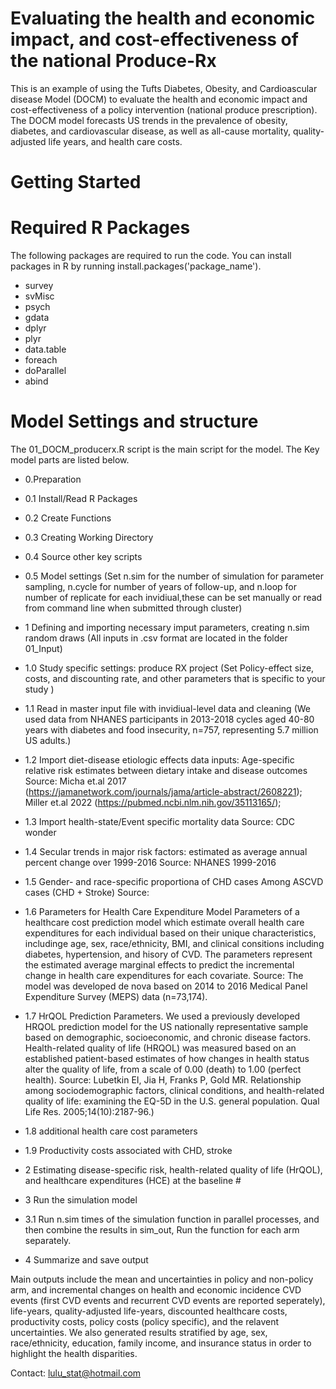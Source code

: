 # Evaluating the health and economic impact, and cost-effectiveness of the national Produce-Rx
This is an example of using the Tufts Diabetes, Obesity, and Cardioascular disease Model (DOCM) to evaluate the health and economic impact and cost-effectiveness of a policy intervention (national produce prescription). The DOCM model forecasts US trends in the prevalence of obesity, diabetes, and cardiovascular disease, as well as all-cause mortality, quality-adjusted life years, and health care costs. 
# Getting Started
# Required R Packages
The following packages are required to run the code. You can install packages in R by running install.packages('package_name').
* survey
* svMisc
* psych
* gdata
* dplyr
* plyr
* data.table
* foreach
* doParallel
* abind

# Model Settings and structure
The 01_DOCM_producerx.R script is the main script for the model. The Key model parts are listed below. 
* 0.Preparation 
* 0.1 Install/Read R Packages
* 0.2 Create Functions
* 0.3 Creating Working Directory
* 0.4 Source other key scripts
* 0.5 Model settings 
(Set n.sim for the number of simulation for parameter sampling, n.cycle for number of years of follow-up, and n.loop for number of replicate for each invidiual,these can be set manually or read from command line when submitted through cluster)
* 1 Defining and importing necessary imput parameters, creating n.sim random draws
(All inputs in .csv format are located in the folder 01_Input)
* 1.0 Study specific settings: produce RX project 
(Set Policy-effect size, costs, and discounting rate, and other parameters that is specific to your study ) 
* 1.1 Read in master input file with invidiual-level data and cleaning
(We used data from NHANES participants in 2013-2018 cycles aged 40-80 years with diabetes and food insecurity, n=757, representing 5.7 million US adults.)
* 1.2 Import diet-disease etiologic effects data inputs: Age-specific relative risk estimates between dietary intake and disease outcomes
 Source: Micha et.al 2017 (https://jamanetwork.com/journals/jama/article-abstract/2608221); 
 Miller et.al 2022 (https://pubmed.ncbi.nlm.nih.gov/35113165/); 
* 1.3 Import health-state/Event specific mortality data 
Source: CDC wonder
* 1.4 Secular trends in major risk factors: estimated as average annual percent change over 1999-2016 
Source: NHANES 1999-2016
* 1.5 Gender- and race-specific proportiona of CHD cases Among ASCVD cases (CHD + Stroke) 
Source: 
* 1.6  Parameters for Health Care Expenditure Model
Parameters of a healthcare cost prediction model which estimate overall health care expenditures for each individual based on their unique characteristics, includinge age, sex, race/ethnicity, BMI, and clinical consitions including diabetes, hypertension, and hisory of CVD. The parameters represent the estimated average marginal effects to predict the incremental change in health care expenditures for each covariate. 
Source: The model was developed de nova based on 2014 to 2016 Medical Panel Expenditure Survey (MEPS) data (n=73,174). 
* 1.7 HrQOL Prediction Parameters. 
We used a previously developed HRQOL prediction model for the US nationally representative sample based on demographic, socioeconomic, and chronic disease factors. Health-related quality of life (HRQOL) was measured based on an established patient-based estimates of how changes in health status alter the quality of life, from a scale of 0.00 (death) to 1.00 (perfect health).
Source: Lubetkin EI, Jia H, Franks P, Gold MR. Relationship among sociodemographic factors, clinical conditions, and health-related quality of life: examining the EQ-5D in the U.S. general population. Qual Life Res. 2005;14(10):2187-96.)
* 1.8 additional health care cost parameters 

* 1.9 Productivity costs associated with CHD, stroke
* 2 Estimating disease-specific risk, health-related quality of life (HrQOL), and healthcare expenditures (HCE) at the baseline #
* 3 Run the simulation model 
* 3.1 Run n.sim times of the simulation function in parallel processes, and then combine the results in sim_out, Run the function for each arm separately.
* 4 Summarize and save output                                          

Main outputs include the mean and uncertainties in policy and non-policy arm, and incremental changes on health and economic incidence CVD events (first CVD events and recurrent CVD events are reported seperately), life-years, quality-adjusted life-years, discounted healthcare costs, productivity costs, policy costs (policy specific), and the relavent uncertainties. We also generated results stratified by age, sex, race/ethnicity, education, family income, and insurance status in order to highlight the health disparities.

Contact: lulu_stat@hotmail.com
